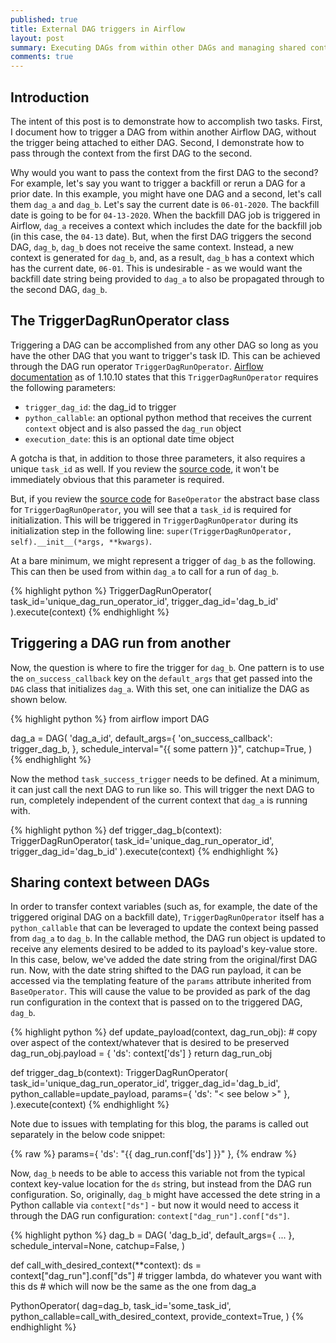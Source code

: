 ```yaml
---
published: true
title: External DAG triggers in Airflow
layout: post
summary: Executing DAGs from within other DAGs and managing shared context
comments: true
---
```



## Introduction

The intent of this post is to demonstrate how to accomplish two tasks. First, I document how to trigger a DAG from within another Airflow DAG, without the trigger being attached to either DAG. Second, I demonstrate how to pass through the context from the first DAG to the second.

Why would you want to pass the context from the first DAG to the second? For example, let's say you want to trigger a backfill or rerun a DAG for a prior date. In this example, you might have one DAG and a second, let's call them `dag_a` and `dag_b`. Let's say the current date is `06-01-2020`. The backfill date is going to be for `04-13-2020`. When the backfill DAG job is triggered in Airflow, `dag_a` receives a context which includes the date for the backfill job (in this case, the `04-13` date). But, when the first DAG triggers the second DAG, `dag_b`, `dag_b` does not receive the same context. Instead, a new context is generated for `dag_b`, and, as a result, `dag_b` has a context which has the current date, `06-01`. This is undesirable - as we would want the backfill date string being provided to `dag_a` to also be propagated through to the second DAG, `dag_b`.

## The TriggerDagRunOperator class

Triggering a DAG can be accomplished from any other DAG so long as you have the other DAG that you want to trigger's task ID. This can be achieved through the DAG run operator `TriggerDagRunOperator`. [Airflow documentation](https://airflow.apache.org/docs/stable/_api/airflow/operators/dagrun_operator/index.html#airflow.operators.dagrun_operator.TriggerDagRunOperator.template_fields) as of 1.10.10 states that this `TriggerDagRunOperator` requires the following parameters:

- `trigger_dag_id`: the dag_id to trigger
- `python_callable`: an optional python method that receives the current `context` object and is also passed the `dag_run` object
- `execution_date`: this is an optional date time object

A gotcha is that, in addition to those three parameters, it also requires a unique `task_id` as well. If you review the [source code](https://airflow.apache.org/docs/stable/_modules/airflow/operators/dagrun_operator.html#TriggerDagRunOperator), it won't be immediately obvious that this parameter is required.

But, if you review the [source code](https://airflow.apache.org/docs/stable/_modules/airflow/models/baseoperator.html#BaseOperator) for `BaseOperator` the abstract base class for `TriggerDagRunOperator`, you will see that a `task_id` is required for initialization. This will be triggered in `TriggerDagRunOperator` during its initialization step in the following line: `super(TriggerDagRunOperator, self).__init__(*args, **kwargs)`.

At a bare minimum, we might represent a trigger of `dag_b` as the following. This can then be used from within `dag_a` to call for a run of `dag_b`.

{% highlight python %}
TriggerDagRunOperator(
    task_id='unique_dag_run_operator_id',
    trigger_dag_id='dag_b_id'
).execute(context)
{% endhighlight %}


## Triggering a DAG run from another

Now, the question is where to fire the trigger for `dag_b`. One pattern is to use the `on_success_callback` key on the `default_args` that get passed into the `DAG` class that initializes `dag_a`. With this set, one can initialize the DAG as shown below.

{% highlight python %}
from airflow import DAG

dag_a = DAG(
    'dag_a_id',
    default_args={
    	'on_success_callback': trigger_dag_b,
    },
    schedule_interval="{{ some pattern }}",
    catchup=True,
)
{% endhighlight %}

Now the method `task_success_trigger` needs to be defined. At a minimum, it can just call the next DAG to run like so. This will trigger the next DAG to run, completely independent of the current context that `dag_a` is running with.

{% highlight python %}
def trigger_dag_b(context):
	TriggerDagRunOperator(
	    task_id='unique_dag_run_operator_id',
	    trigger_dag_id='dag_b_id'
	).execute(context)
{% endhighlight %}

## Sharing context between DAGs

In order to transfer context variables (such as, for example, the date of the triggered original DAG on a backfill date), `TriggerDagRunOperator` itself has a `python_callable` that can be leveraged to update the context being passed from `dag_a` to `dag_b`. In the callable method, the DAG run object is updated to receive any elements desired to be added to its payload's key-value store. In this case, below, we've added the date string from the original/first DAG run. Now, with the date string shifted to the DAG run payload, it can be accessed via the templating feature of the `params` attribute inherited from `BaseOperator`. This will cause the value to be provided as park of the dag run configuration in the context that is passed on to the triggered DAG, `dag_b`.

{% highlight python %}
def update_payload(context, dag_run_obj):
	# copy over aspect of the context/whatever that is desired to be preserved
    dag_run_obj.payload = { 'ds': context['ds'] }
    return dag_run_obj


def trigger_dag_b(context):
    TriggerDagRunOperator(
        task_id='unique_dag_run_operator_id',
        trigger_dag_id='dag_b_id',
        python_callable=update_payload,
        params={ 'ds': "< see below >" },
    ).execute(context)
{% endhighlight %}

Note due to issues with templating for this blog, the params is called out separately in the below code snippet:

{% raw %}
params={ 'ds': "{{ dag_run.conf['ds'] }}" },
{% endraw %}

Now, `dag_b` needs to be able to access this variable not from the typical context key-value location for the `ds` string, but instead from the DAG run configuration. So, originally, `dag_b` might have accessed the dete string in a Python callable via `context["ds"]` - but now it would need to access it through the DAG run configuration: `context["dag_run"].conf["ds"]`.

{% highlight python %}
dag_b = DAG(
    'dag_b_id',
    default_args={ ... },
    schedule_interval=None,
    catchup=False,
)

def call_with_desired_context(**context):
	ds = context["dag_run"].conf["ds"]
	# trigger lambda, do whatever you want with this ds
	# which will now be the same as the one from dag_a

PythonOperator(
    dag=dag_b,
    task_id='some_task_id',
    python_callable=call_with_desired_context,
    provide_context=True,
)
{% endhighlight %}
